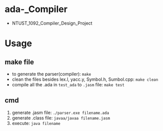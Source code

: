 # ada-_Compiler
* NTUST_1092_Compiler_Design_Project

# Usage

## make file

* to generate the parser(compiler): `make`
* clean the files besides lex.l, yacc.y, Symbol.h, Sumbol.cpp: `make clean`
* compile all the .ada in `test_ada` to `.jasm` file: `make test`

## cmd

1. generate .jasm file: `./parser.exe filename.ada`
2. generate .class file: `javaa/javaa filename.jasm`
3. execute: `java filename`
